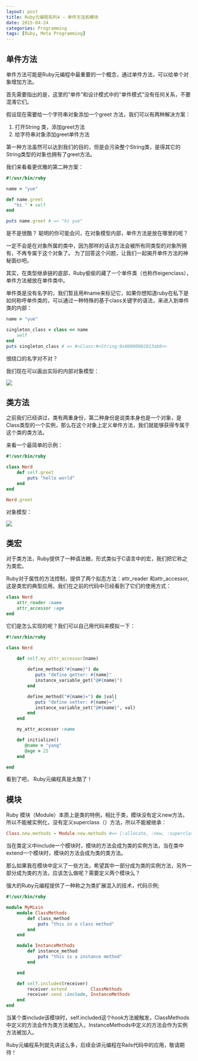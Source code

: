 ```yaml
---
layout: post
title: Ruby元编程系列4 – 单件方法和模块
date: 2015-04-24
categories: Programming
tags: [Ruby, Meta Programming]
---
```


## 单件方法

单件方法可能是Ruby元编程中最重要的一个概念，通过单件方法，可以给单个对象增加方法。

<!--more-->

首先需要指出的是，这里的“单件”和设计模式中的“单件模式”没有任何关系，不要混淆它们。

假设现在需要给一个字符串对象添加一个greet 方法，我们可以有两种解决方案：

1. 打开String 类，添加greet方法
2. 给字符串对象添加greet单件方法

第一种方法虽然可以达到我们的目的，但是会污染整个String类，是得其它的String类型的对象也拥有了greet方法。

我们来看看更优雅的第二种方案：

```ruby
#!/usr/bin/ruby

name = "yue"

def name.greet
   "hi " + self 
end

puts name.greet # => "hi yue"
```

是不是很酷？
聪明的你可能会问，在对象模型内部，单件方法是放在哪里的呢？

一定不会是在对象所属的类中，因为那样的话该方法会被所有同类型的对象所拥有，不再专属于这个对象了。
为了回答这个问题，让我们一起揭开单件方法的神秘面纱吧。

其实，在类型继承链的底部，Ruby偷偷的藏了一个单件类（也称作eigenclass）， 单件方法被放在单件类中。

单件类是没有名字的，我们暂且用#name来标记它，如果你想知道ruby在私下是如何称呼单件类的，可以通过一种特殊的基于class关键字的语法，来进入到单件类的内部：

```ruby
name = "yue"

singleton_class = class << name
    self
end
puts singleton_class # => #<Class:#<String:0x00000002813ab0>> 
```

很绕口的名字对不对？

我们现在可以画出实际的内部对象模型：

![](/images/singleton_method.jpg)

## 类方法

之前我们已经讲过，类有两重身份，第二种身份是说类本身也是一个对象，是Class类型的一个实例，那么在这个对象上定义单件方法，我们就能够获得专属于这个类的类方法。

来看一个最简单的示例：

```ruby
#!/usr/bin/ruby

class Nerd
    def self.greet
        puts "hello world"
    end
end

Nerd.greet
```

对象模型：

![](/images/class_method.jpg)

## 类宏

对于类方法，Ruby提供了一种语法糖，形式类似于C语言中的宏，我们把它称之为类宏。

Ruby对于属性的方法控制，提供了两个拟态方法：attr_reader 和attr_accessor, 这是类宏的典型应用，我们在之前的代码中已经看到了它们的使用方式：

```ruby
class Nerd
    attr_reader :name
    attr_accessor :age
end
```

它们是怎么实现的呢？我们可以自己用代码来模拟一下：

```ruby
#!/usr/bin/ruby

class Nerd

    def self.my_attr_accessor(name)
       
        define_method("#{name}") do 
           puts "define getter: #{name}" 
           instance_variable_get("@#{name}")
        end

        define_method("#{name}=") do |val| 
           puts "define setter: #{name}=" 
           instance_variable_set("@#{name}", val)
        end
    end

    my_attr_accessor :name

    def initialize()
       @name = "yang" 
       @age = 25
    end

end

```
看到了吧， Ruby元编程真是太酷了！

## 模块

Ruby 模块（Module）本质上是类的特例，相比于类，模块没有定义new方法，所以不能被实例化，没有定义superclass（）方法，所以不能被继承：

```ruby
Class.new.methods - Module.new.methods #=> [:allocate, :new, :superclass]
```

当在类定义中include一个模块时，模块的方法会成为类的实例方法，当在类中extend一个模块时，模块的方法会成为类的类方法。

那么如果我在模块中定义了一些方法，希望其中一部分成为类的实例方法，另外一部分成为类的方法，应该怎么做呢？需要定义两个模块么？

强大的Ruby元编程提供了一种称之为类扩展混入的技术，代码示例;

```ruby
#!/usr/bin/ruby

module MyMixin
    module ClassMethods
        def class_method
            puts "this in a class method" 
        end
    end

    module InstanceMethods
        def instance_method
            puts "this is a instance method" 
        end

    end

    def self.included(receiver)
        receiver.extend         ClassMethods
        receiver.send :include, InstanceMethods
    end
end

```

当某个类include该模块时，self.included这个hook方法被触发，ClassMethods中定义的方法会作为类方法被加入，InstanceMethods中定义的方法会作为实例方法被加入。

Ruby元编程系列就先讲这么多，后续会讲元编程在Rails代码中的应用，敬请期待！